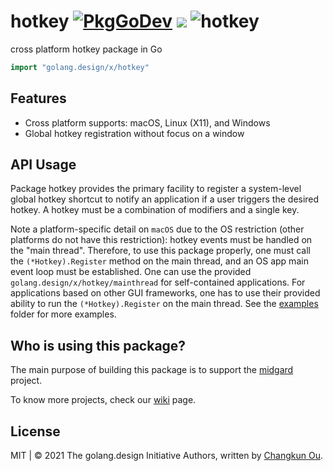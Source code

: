 # hotkey [![PkgGoDev](https://pkg.go.dev/badge/golang.design/x/hotkey)](https://pkg.go.dev/golang.design/x/hotkey) ![](https://changkun.de/urlstat?mode=github&repo=golang-design/hotkey) ![hotkey](https://github.com/golang-design/hotkey/workflows/hotkey/badge.svg?branch=main)

cross platform hotkey package in Go

```go
import "golang.design/x/hotkey"
```

## Features

- Cross platform supports: macOS, Linux (X11), and Windows
- Global hotkey registration without focus on a window

## API Usage

Package hotkey provides the primary facility to register a system-level global hotkey shortcut to notify an application if a user triggers the desired hotkey. A hotkey must be a combination of modifiers and a single key.

Note a platform-specific detail on `macOS` due to the OS restriction (other platforms do not have this restriction): hotkey events must be handled on the "main thread". Therefore, to use this package properly, one must call the `(*Hotkey).Register` method on the main thread, and an OS app main event loop must be established. One can use  the provided `golang.design/x/hotkey/mainthread` for self-contained applications. For applications based on other GUI frameworks, one has to use their provided ability to run the `(*Hotkey).Register` on the main thread. See the [examples](./examples) folder for more examples.

## Who is using this package?

The main purpose of building this package is to support the
[midgard](https://changkun.de/s/midgard) project.

To know more projects, check our [wiki](https://github.com/golang-design/hotkey/wiki) page.

## License

MIT | &copy; 2021 The golang.design Initiative Authors, written by [Changkun Ou](https://changkun.de).